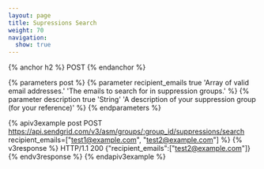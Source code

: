 ```yaml
---
layout: page
title: Supressions Search
weight: 70
navigation:
  show: true
---
```


{% anchor h2 %}
POST
{% endanchor %}

{% parameters post %}
  {% parameter recipient_emails true 'Array of valid email addresses.' 'The emails to search for in suppression groups.' %}
  {% parameter description true 'String' 'A description of your suppression group (for your reference)' %}
{% endparameters %}

{% apiv3example post POST https://api.sendgrid.com/v3/asm/groups/:group_id/suppressions/search recipient_emails=["test1@example.com", "test2@example.com"] %}
{% v3response %}
HTTP/1.1 200
{"recipient_emails":["test2@example.com"]}
{% endv3response %}
{% endapiv3example %}
